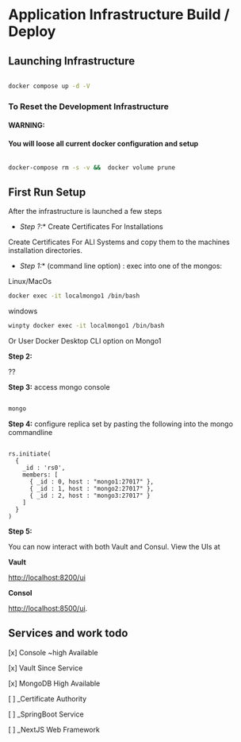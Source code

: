 # Application Infrastructure Build / Deploy

## Launching Infrastructure

```bash

docker compose up -d -V

```

### To Reset the Development Infrastructure
#### WARNING:
#### You will loose all current docker configuration and setup 

```bash 

docker-compose rm -s -v &&  docker volume prune

```

## First Run Setup

After the infrastructure is launched a few steps  

* *Step ?:** Create Certificates For Installations

Create Certificates For ALl Systems and copy them to the machines installation directories.

* *Step 1:** (command line option) : exec into one of the mongos:

Linux/MacOs
```bash
docker exec -it localmongo1 /bin/bash
```
windows
```bash 
winpty docker exec -it localmongo1 /bin/bash
```

Or User Docker Desktop CLI option on Mongo1

**Step 2:**

??

**Step 3:** access mongo console

```bash

mongo

```


**Step 4:** configure replica set by pasting the following into the mongo commandline


``` mongo script    
    
rs.initiate(
  {
    _id : 'rs0',
    members: [
      { _id : 0, host : "mongo1:27017" },
      { _id : 1, host : "mongo2:27017" },
      { _id : 2, host : "mongo3:27017" }
    ]
  }
)

```
**Step 5:**

You can now interact with both Vault and Consul. 
View the UIs at 

**Vault**

[http://localhost:8200/ui](http://localhost:8200/ui) 

**Consol**

[http://localhost:8500/ui](http://localhost:8500/ui).



## Services and work todo

[x] Console ~high Available

[x] Vault Since Service

[x] MongoDB High Available

[  ] _Certificate Authority

[  ] _SpringBoot Service

[  ] _NextJS Web Framework

